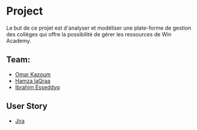 # Project

 Le but de ce projet est d'analyser et modéliser une plate-forme de gestion des collèges qui offre la possibilité de gérer les ressources de Win Academy.
 
 
 ## Team:

*  [Omar Kazoum](https://github.com/omarKazoum)
*  [Hamza laQraa](https://github.com/Hamzacos)
*  [Ibrahim Esseddyq](https://github.com/ibrahimesseddyq)

## User Story

* [Jira](https://badreddine12.atlassian.net/jira/software/projects/WA/boards/2)

